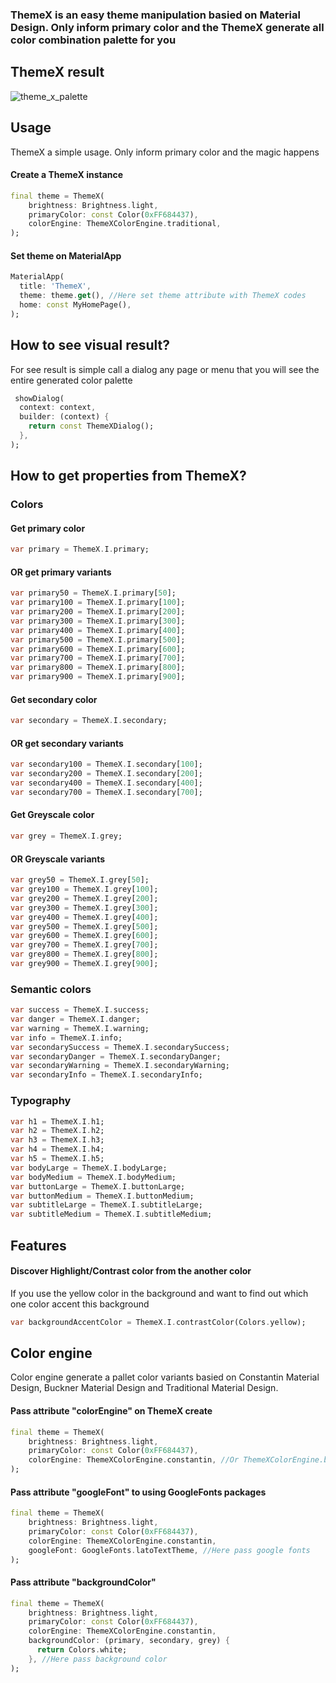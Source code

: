 
### ThemeX is an easy theme manipulation basied on Material Design. Only inform primary color and the ThemeX generate all color combination palette for you

## ThemeX result
![theme_x_palette](https://user-images.githubusercontent.com/10121156/140195240-f395fb4b-5f89-4d23-9a92-5b4963fa8773.jpg)


## Usage

ThemeX a simple usage. Only inform primary color and the magic happens

#### Create a ThemeX instance 
```dart
final theme = ThemeX(
    brightness: Brightness.light,
    primaryColor: const Color(0xFF684437),
    colorEngine: ThemeXColorEngine.traditional,
);
```

#### Set theme on MaterialApp
```dart
MaterialApp(
  title: 'ThemeX',
  theme: theme.get(), //Here set theme attribute with ThemeX codes
  home: const MyHomePage(),
);
```
## How to see visual result?
For see result is simple call a dialog any page or menu that you will see the entire generated color palette
```dart
 showDialog(
  context: context,
  builder: (context) {
    return const ThemeXDialog();
  },
);
```
## How to get properties from ThemeX?

### Colors

#### Get primary color
```dart
var primary = ThemeX.I.primary;
```

#### OR get primary variants
```dart
var primary50 = ThemeX.I.primary[50];
var primary100 = ThemeX.I.primary[100];
var primary200 = ThemeX.I.primary[200];
var primary300 = ThemeX.I.primary[300];
var primary400 = ThemeX.I.primary[400];
var primary500 = ThemeX.I.primary[500];
var primary600 = ThemeX.I.primary[600];
var primary700 = ThemeX.I.primary[700];
var primary800 = ThemeX.I.primary[800];
var primary900 = ThemeX.I.primary[900];
```

#### Get secondary color
```dart
var secondary = ThemeX.I.secondary;
```

#### OR get secondary variants
```dart
var secondary100 = ThemeX.I.secondary[100];
var secondary200 = ThemeX.I.secondary[200];
var secondary400 = ThemeX.I.secondary[400];
var secondary700 = ThemeX.I.secondary[700];
```

#### Get Greyscale color
```dart
var grey = ThemeX.I.grey;
```

#### OR Greyscale variants
```dart
var grey50 = ThemeX.I.grey[50];
var grey100 = ThemeX.I.grey[100];
var grey200 = ThemeX.I.grey[200];
var grey300 = ThemeX.I.grey[300];
var grey400 = ThemeX.I.grey[400];
var grey500 = ThemeX.I.grey[500];
var grey600 = ThemeX.I.grey[600];
var grey700 = ThemeX.I.grey[700];
var grey800 = ThemeX.I.grey[800];
var grey900 = ThemeX.I.grey[900];
```

### Semantic colors
```dart
var success = ThemeX.I.success;
var danger = ThemeX.I.danger;
var warning = ThemeX.I.warning;
var info = ThemeX.I.info;
var secondarySuccess = ThemeX.I.secondarySuccess;
var secondaryDanger = ThemeX.I.secondaryDanger;
var secondaryWarning = ThemeX.I.secondaryWarning;
var secondaryInfo = ThemeX.I.secondaryInfo;
```

### Typography

```dart
var h1 = ThemeX.I.h1;
var h2 = ThemeX.I.h2;
var h3 = ThemeX.I.h3;
var h4 = ThemeX.I.h4;
var h5 = ThemeX.I.h5;
var bodyLarge = ThemeX.I.bodyLarge;
var bodyMedium = ThemeX.I.bodyMedium;
var buttonLarge = ThemeX.I.buttonLarge;
var buttonMedium = ThemeX.I.buttonMedium;
var subtitleLarge = ThemeX.I.subtitleLarge;
var subtitleMedium = ThemeX.I.subtitleMedium;
```

## Features

#### Discover Highlight/Contrast color from the another color
If you use the yellow color in the background and want to find out which one color accent this background
```dart
var backgroundAccentColor = ThemeX.I.contrastColor(Colors.yellow);
```

## Color engine
Color engine generate a pallet color variants basied on Constantin Material Design, Buckner Material Design and Traditional Material Design.

#### Pass attribute "colorEngine" on ThemeX create
```dart
final theme = ThemeX(
    brightness: Brightness.light,
    primaryColor: const Color(0xFF684437),
    colorEngine: ThemeXColorEngine.constantin, //Or ThemeXColorEngine.buckner or ThemeXColorEngine.traditional or ThemeXColorEngine.complementary
);
```

#### Pass attribute "googleFont" to using GoogleFonts packages
```dart
final theme = ThemeX(
    brightness: Brightness.light,
    primaryColor: const Color(0xFF684437),
    colorEngine: ThemeXColorEngine.constantin, 
    googleFont: GoogleFonts.latoTextTheme, //Here pass google fonts
);
```

#### Pass attribute "backgroundColor" 
```dart
final theme = ThemeX(
    brightness: Brightness.light,
    primaryColor: const Color(0xFF684437),
    colorEngine: ThemeXColorEngine.constantin, 
    backgroundColor: (primary, secondary, grey) {
      return Colors.white;
    }, //Here pass background color
);
```




